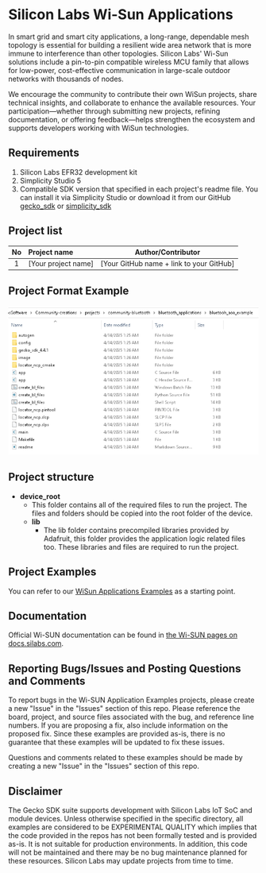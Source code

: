 # Silicon Labs Wi-Sun Applications #

In smart grid and smart city applications, a long-range, dependable mesh topology is essential for building a resilient wide area network that is more immune to interference than other topologies. Silicon Labs' Wi-Sun solutions include a pin-to-pin compatible wireless MCU family that allows for low-power, cost-effective communication in large-scale outdoor networks with thousands of nodes.

We encourage the community to contribute their own WiSun projects, share technical insights, and collaborate to enhance the available resources. Your participation—whether through submitting new projects, refining documentation, or offering feedback—helps strengthen the ecosystem and supports developers working with WiSun technologies.

## Requirements ##

1. Silicon Labs EFR32 development kit
2. Simplicity Studio 5
3. Compatible SDK version that specified in each project's readme file. You can install it via Simplicity Studio or download it from our GitHub [gecko_sdk](https://github.com/SiliconLabs/gecko_sdk) or [simplicity_sdk](https://github.com/SiliconLabs/simplicity_sdk)

## Project list ##

| No | Project name | Author/Contributor |
|:--:|:-------------|:---------------:|
| 1  |[Your project name] | [Your GitHub name + link to your GitHub] |

## Project Format Example ##

![Project Format](../../../resources/project_format.png)

## Project structure ##

* **device_root**
  * This folder contains all of the required files to run the project. The files and folders should be copied into the root folder of the device.
  * **lib**
    * The lib folder contains precompiled libraries provided by Adafruit, this folder provides the application logic related files too. These libraries and files are required to run the project.

## Project Examples ##

You can refer to our [WiSun Applications Examples](https://github.com/SiliconLabs/wisun_applications) as a starting point.

## Documentation ##

Official Wi-SUN documentation can be found in [the Wi-SUN pages on docs.silabs.com](https://docs.silabs.com/wisun/latest/wisun-start/).

## Reporting Bugs/Issues and Posting Questions and Comments ##

To report bugs in the Wi-SUN Application Examples projects, please create a new "Issue" in the "Issues" section of this repo. Please reference the board, project, and source files associated with the bug, and reference line numbers. If you are proposing a fix, also include information on the proposed fix. Since these examples are provided as-is, there is no guarantee that these examples will be updated to fix these issues.

Questions and comments related to these examples should be made by creating a new "Issue" in the "Issues" section of this repo.

## Disclaimer ##

The Gecko SDK suite supports development with Silicon Labs IoT SoC and module devices. Unless otherwise specified in the specific directory, all examples are considered to be EXPERIMENTAL QUALITY which implies that the code provided in the repos has not been formally tested and is provided as-is.  It is not suitable for production environments.  In addition, this code will not be maintained and there may be no bug maintenance planned for these resources. Silicon Labs may update projects from time to time.